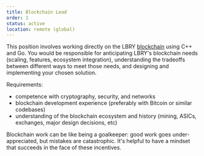 ```yaml
---
title: Blockchain Lead
order: 1
status: active
location: remote (global)
---
```


This position involves working directly on the LBRY [blockchain](https://github.com/lbryio/lbrycrd) using C++ and Go. You would be
responsible for anticipating LBRY's blockchain needs (scaling, features, ecosystem integration), understanding the tradeoffs between 
different ways to meet those needs, and designing and implementing your chosen solution.

Requirements:

- competence with cryptography, security, and networks
- blockchain development experience (preferably with Bitcoin or similar codebases)
- understanding of the blockchain ecosystem and history (mining, ASICs, exchanges, major design decisions, etc)

Blockchain work can be like being a goalkeeper: good work goes under-appreciated, but mistakes are catastrophic.
It's helpful to have a mindset that succeeds in the face of these incentives.
